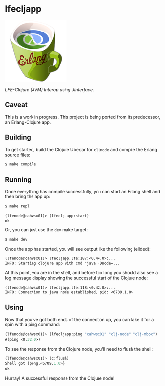 # lfecljapp

<a href="resources/images/LispFlavoredErlangClojure-medium-square.png">
<img src="resources/images/LispFlavoredErlangClojure-small-square.png" />
</a>

*LFE-Clojure (JVM) Interop using JInterface.*

## Caveat

This is a work in progress. This project is being ported from its
predecessor, an Erlang-Clojure app.

## Building

To get started, build the Clojure Uberjar for ``cljnode`` and compile the
Erlang source files:

```bash
$ make compile
```

## Running

Once everything has compile successfully, you can start an Erlang shell and
then bring the app up:

```bash
$ make repl
```

```lfe
(lfenode@cahwsx01)> (lfeclj-app:start)
ok
```

Or, you can just use the ``dev`` make target:

```bash
$ make dev
```

Once the app has started, you will see output like the following (elided):

```
(lfenode@cahwsx01)> lfecljapp.lfe:187:<0.44.0>:...
INFO: Starting clojure app with cmd "java -Dnode=...
```

At this point, you are in the shell, and before too long you should also see
a log message display showing the successful start of the Clojure node:

```
(lfenode@cahwsx01)> lfecljapp.lfe:118:<0.42.0>:...
INFO: Connection to java node established, pid: <6709.1.0>
```

## Using

Now that you've got both ends of the connection up, you can take it for a
spin with a ping command:

```cl
(lfenode@cahwsx01)> (lfecljapp:ping "cahwsx01" "clj-node" "clj-mbox")
#(ping <0.32.0>)
```

To see the response from the Clojure node, you'll need to flush the shell:

```cl
(lfenode@cahwsx01)> (c:flush)
Shell got {pong,<6709.1.0>}
ok
```

Hurray! A successful response from the Clojure node!
